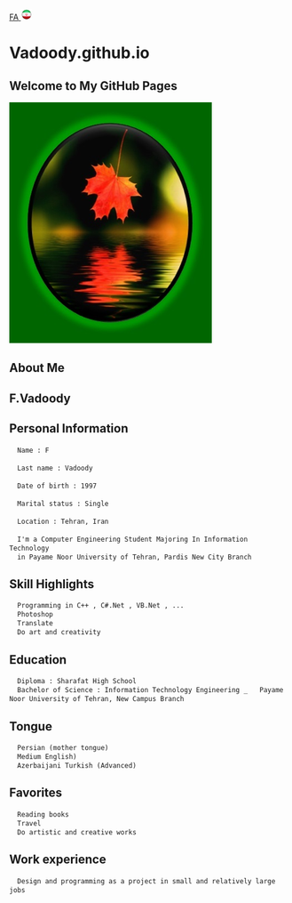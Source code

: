 

[FA](Index_Fa.md)<a class="pt-trigger" href="index" data-animation="62"> <img src="img/Iran.png" width="20" height="20"/></a>

<p align="right">

# Vadoody.github.io

## Welcome to  My GitHub Pages

<img src="https://raw.githubusercontent.com/Vadoody/Vadoody.github.io/main/U100.jpg">

## About Me

## F.Vadoody

## Personal Information

      Name : F
      
      Last name : Vadoody
      
      Date of birth : 1997
      
      Marital status : Single
      
      Location : Tehran, Iran
      
      I'm a Computer Engineering Student Majoring In Information Technology
      in Payame Noor University of Tehran, Pardis New City Branch

      

## Skill Highlights

      Programming in C++ , C#.Net , VB.Net , ...
      Photoshop
      Translate
      Do art and creativity

## Education

      Diploma : Sharafat High School
      Bachelor of Science : Information Technology Engineering _   Payame Noor University of Tehran, New Campus Branch

## Tongue

      Persian (mother tongue)
      Medium English)
      Azerbaijani Turkish (Advanced)

## Favorites

      Reading books
      Travel
      Do artistic and creative works

## Work experience

      Design and programming as a project in small and relatively large jobs
     
</p>

